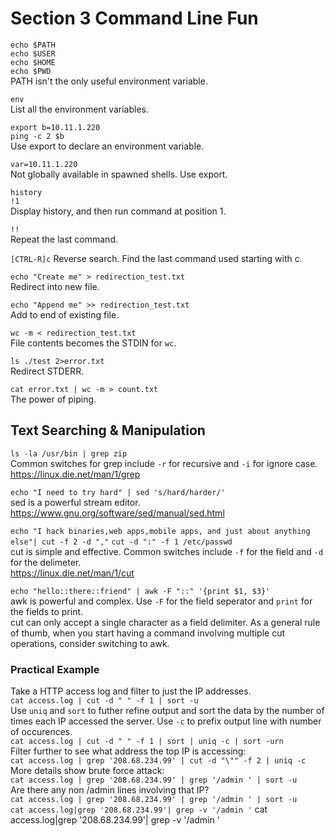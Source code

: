 # Section 3 Command Line Fun

`echo $PATH`  
`echo $USER`  
`echo $HOME`  
`echo $PWD`  
PATH isn't the only useful environment variable.

`env`  
List all the environment variables.

`export b=10.11.1.220`  
`ping -c 2 $b`  
Use export to declare an environment variable.

`var=10.11.1.220`  
Not globally available in spawned shells. Use export.

`history`  
`!1`  
Display history, and then run command at position 1.

`!!`  
Repeat the last command.

`[CTRL-R]c`
Reverse search. Find the last command used starting with c.

`echo "Create me" > redirection_test.txt`  
Redirect into new file.

`echo "Append me" >> redirection_test.txt`  
Add to end of existing file.

`wc -m < redirection_test.txt`  
File contents becomes the STDIN for `wc`.

`ls ./test 2>error.txt`  
Redirect STDERR.

`cat error.txt | wc -m > count.txt`  
The power of piping.

## Text Searching & Manipulation

`ls -la /usr/bin | grep zip`  
Common switches for grep include `-r` for recursive and `-i` for ignore case.  
https://linux.die.net/man/1/grep

`echo "I need to try hard" | sed 's/hard/harder/'`  
sed is a powerful stream editor.  
https://www.gnu.org/software/sed/manual/sed.html

`echo "I hack binaries,web apps,mobile apps, and just about anything else"| cut -f 2 -d ","`
`cut -d ":" -f 1 /etc/passwd`  
cut is simple and effective. Common switches include `-f` for the field and `-d` for the delimeter.  
https://linux.die.net/man/1/cut

`echo "hello::there::friend" | awk -F "::" '{print $1, $3}'`  
awk is powerful and complex. Use `-F` for the field seperator and `print` for the fields to print.  
cut can only accept a single character as a field delimiter. As a general rule of thumb, when you start having a command involving multiple cut operations, consider switching to awk.

### Practical Example
Take a HTTP access log and filter to just the IP addresses.  
`cat access.log | cut -d " " -f 1 | sort -u`  
Use `uniq` and `sort` to futher refine output and sort the data by the number of times each IP accessed the server. Use `-c` to prefix output line with number of occurences.  
`cat access.log | cut -d " " -f 1 | sort | uniq -c | sort -urn`  
Filter further to see what address the top IP is accessing:  
`cat access.log | grep '208.68.234.99' | cut -d "\"" -f 2 | uniq -c`  
More details show brute force attack:  
`cat access.log | grep '208.68.234.99' | grep '/admin ' | sort -u`  
Are there any non /admin lines involving that IP?  
`cat access.log | grep '208.68.234.99' | grep '/admin ' | sort -u`  
`cat access.log|grep '208.68.234.99'| grep -v '/admin '`
cat access.log|grep '208.68.234.99'| grep -v '/admin '


